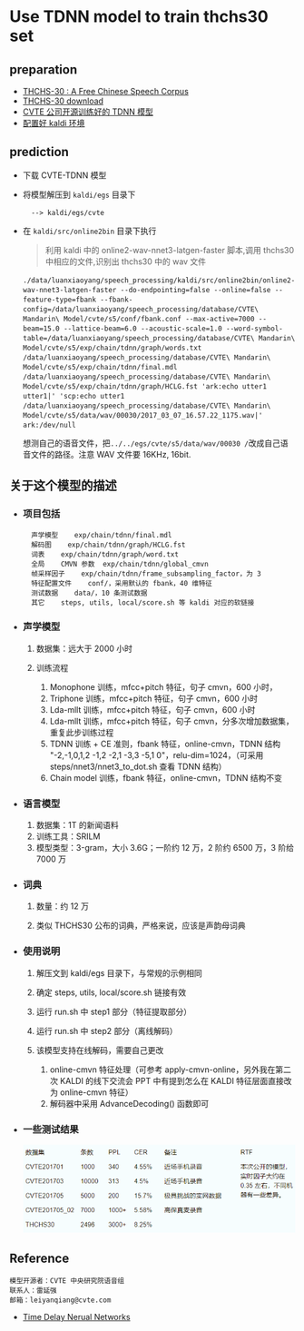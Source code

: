 # Use TDNN model to train thchs30 set

## preparation

- [THCHS-30 : A Free Chinese Speech Corpus](https://arxiv.org/abs/1512.01882)
- [THCHS-30 download](http://www.openslr.org/18/)
- [CVTE 公司开源训练好的 TDNN 模型](http://kaldi-asr.org/models.html)
- [配置好 kaldi 环境](kaldi/readme.md)

## prediction

- 下载 CVTE-TDNN 模型

- 将模型解压到 `kaldi/egs` 目录下

        --> kaldi/egs/cvte

- 在 `kaldi/src/online2bin` 目录下执行

    > 利用 kaldi 中的 online2-wav-nnet3-latgen-faster 脚本,调用 thchs30 中相应的文件,识别出 thchs30 中的 wav 文件

    `./data/luanxiaoyang/speech_processing/kaldi/src/online2bin/online2-wav-nnet3-latgen-faster --do-endpointing=false --online=false --feature-type=fbank --fbank-config=/data/luanxiaoyang/speech_processing/database/CVTE\ Mandarin\ Model/cvte/s5/conf/fbank.conf --max-active=7000 --beam=15.0 --lattice-beam=6.0 --acoustic-scale=1.0 --word-symbol-table=/data/luanxiaoyang/speech_processing/database/CVTE\ Mandarin\ Model/cvte/s5/exp/chain/tdnn/graph/words.txt /data/luanxiaoyang/speech_processing/database/CVTE\ Mandarin\ Model/cvte/s5/exp/chain/tdnn/final.mdl /data/luanxiaoyang/speech_processing/database/CVTE\ Mandarin\ Model/cvte/s5/exp/chain/tdnn/graph/HCLG.fst 'ark:echo utter1 utter1|' 'scp:echo utter1 /data/luanxiaoyang/speech_processing/database/CVTE\ Mandarin\ Model/cvte/s5/data/wav/00030/2017_03_07_16.57.22_1175.wav|' ark:/dev/null`

    想测自己的语音文件，把`../../egs/cvte/s5/data/wav/00030 /`改成自己语音文件的路径。注意 WAV 文件要 16KHz, 16bit.

## 关于这个模型的描述

- ### 项目包括

        声学模型    exp/chain/tdnn/final.mdl
        解码图    exp/chain/tdnn/graph/HCLG.fst
        词表    exp/chain/tdnn/graph/word.txt
        全局    CMVN 参数  exp/chain/tdnn/global_cmvn
        帧采样因子    exp/chain/tdnn/frame_subsampling_factor，为 3
        特征配置文件    conf/，采用默认的 fbank，40 维特征
        测试数据    data/，10 条测试数据
        其它    steps, utils, local/score.sh 等 kaldi 对应的软链接

- ### 声学模型

    1. 数据集：远大于 2000 小时

    2. 训练流程

        1. Monophone 训练，mfcc+pitch 特征，句子 cmvn，600 小时，
        1. Triphone 训练，mfcc+pitch 特征，句子 cmvn，600 小时
        1. Lda-mllt 训练，mfcc+pitch 特征，句子 cmvn，600 小时
        1. Lda-mllt 训练，mfcc+pitch 特征，句子 cmvn，分多次增加数据集，重复此步训练过程
        1. TDNN 训练 + CE 准则，fbank 特征，online-cmvn，TDNN 结构 "-2,-1,0,1,2 -1,2 -2,1 -3,3 -5,1 0"，relu-dim=1024，（可采用 steps/nnet3/nnet3_to_dot.sh 查看 TDNN 结构）
        1. Chain model 训练，fbank 特征，online-cmvn，TDNN 结构不变

- ### 语言模型

    1. 数据集：1T 的新闻语料
    1. 训练工具：SRILM
    1. 模型类型：3-gram，大小 3.6G；一阶约 12 万，2 阶约 6500 万，3 阶给 7000 万

- ### 词典

    1. 数量：约 12 万

    1. 类似 THCHS30 公布的词典，严格来说，应该是声韵母词典

- ### 使用说明

    1. 解压文到 kaldi/egs 目录下，与常规的示例相同
    1. 确定 steps, utils, local/score.sh 链接有效
    1. 运行 run.sh 中 step1 部分（特征提取部分）
    1. 运行 run.sh 中 step2 部分（离线解码）
    1. 该模型支持在线解码，需要自己更改

        1. online-cmvn 特征处理（可参考 apply-cmvn-online，另外我在第二次 KALDI 的线下交流会 PPT 中有提到怎么在 KALDI 特征层面直接改为 online-cmvn 特征）
        1. 解码器中采用 AdvanceDecoding() 函数即可

- ### 一些测试结果

    ![](images/result.PNG)

## Reference

    模型开源者：CVTE 中央研究院语音组
    联系人：雷延强
    邮箱：leiyanqiang@cvte.com

- [Time Delay Nerual Networks](https://github.com/luanxxys/computer_science/blob/master/machine_learning/TDNN/readme.md)
